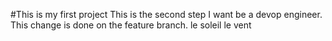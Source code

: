 #This is my first project 
This is the second step I want be a devop engineer.
This change is done on the feature branch.
le soleil le vent 